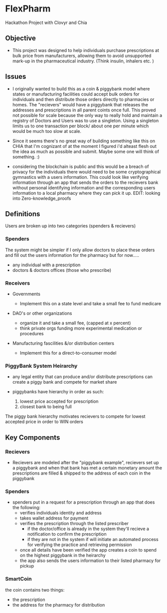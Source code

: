 # FlexPharm

Hackathon Project with Clovyr and Chia



## Objective

- This project was designed to help individuals purchase prescriptions at bulk price from manufacturers, allowing them to avoid unsupported mark-up in the pharmaceutical industry. (Think insulin, inhalers etc. )



## Issues

- I originally wanted to build this as a coin & piggybank model where states or manufacturing facilities could accept bulk orders for individuals and then distribute those orders directly to pharmacies or homes. The "recievers" would have a piggybank that releases the addresses and prescriptions in all parent coints once full. This proved not possible for scale because the only way to really hold and maintain a registry of Doctors and Users was to use a singleton. Using a singleton limits us to one transaction per block/ about one per minute which would be much too slow at scale.

- Since it seems there's no great way of building something like this on CHIA that I'm cognizant of at the moment I figured i'd alteast flesh out the idea as much as possible and submit. Maybe some one will think of something. :) 

- considering the blockchain is public and this would be a breach of privacy for the individuals there would need to be some cryptographical gymnastics with a users information. This could look like verifying information through an app that sends the orders to the recievers bank without personal identifying information and the corresponding users information to a local pharmacy where they can pick it up.  EDIT: looking into Zero-knowledge_proofs



## Definitions

 Users are broken up into two categories (spenders & recievers)


### Spenders 

 The system might be simpler if I only allow doctors to place these orders and fill out the users information for the pharmacy but for now.....
   - any individual with a prescription
   - doctors & doctors offices (those who prescribe)


### Receivers

   - Governments 
        - Implement this on a state level and take a small fee to fund medicare

   - DAO's or other organizations 
        - organize it and take a small fee, (capped at x percent)
        - think private orgs funding more experimental medication or procedures 

   - Manufacturing fascilities &/or distribution centers
        - Implement this for a direct-to-consumer model


### PiggyBank System Heirarchy

   - any legal entity that can produce and/or distribute prescriptions can create a piggy bank and compete for market share
    
   - piggybanks have hierarchy in order as such:
        1. lowest price accepted for prescription
        2. closest bank to being full 

   The piggy bank hierarchy motivates recievers to compete for lowest accepted price in order to WIN orders


## Key Components

### Recievers

- Recievers are modeled after the "piggybank example", recievers set up a piggybank and when that bank has met a certain monetary amount the prescriptions are filled & shipped to the address of each coin in the piggybank

### Spenders
- spenders put in a request for a prescription through an app that does the following:
    - verifies individuals identity and address
    - takes wallet address for payment
    - verifies the prescription through the listed prescriber
      - if the doctor/office is already in the system they'll recieve a notification to confirm the prescription
      - if they are not in the system if will initiate an automated process for verifying the practice and retrieving permission
    - once all details have been verified the app creates a coin to spend on the highest piggybank in the heirarchy
    - the app also sends the users information to their listed pharmacy for pickup 

### SmartCoin
   the coin contains two things:
   - the prescription
   - the address for the pharmacy for distribution

